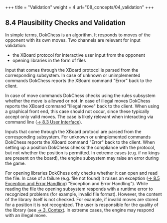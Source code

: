 +++
title = "Validation"
weight = 4
url="08_concepts/04_validation"
+++

## 8.4 Plausibility Checks and Validation

In simple terms, DokChess is an algorithm. It responds to moves of the opponent with its own moves. Two channels are relevant for input validation:

* the XBoard protocol for interactive user input from the opponent
* opening libraries in the form of files

Input that comes through the XBoard protocol is parsed from the corresponding subsystem. In case of unknown or unimplemented commands DokChess reports the XBoard command "Error" back to the client.

In case of move commands DokChess checks using the rules subsystem whether the move is allowed or not. In case of illegal moves DokChess reports the XBoard command "Illegal move" back to the client. When using a graphical front end, this case should not occur, since these typically accept only valid moves. The case is likely relevant when interacting via command line ([→ 8.3 User Interface](/en/08_concepts/03_userinterface/)).

Inputs that come through the XBoard protocol are parsed from the corresponding subsystem. For unknown or unimplemented commands DokChess reports the XBoard command "Error" back to the client. When setting up a position DokChess checks the compliance with the protocol, but not whether the position is permitted. In extreme cases (e.g. if no kings are present on the board), the engine subsystem may raise an error during the game.

For opening libraries DokChess only checks whether it can open and read the file.
In case of a failure (e.g. file not found) it raises an exception ([→ 8.5 Exception and Error Handling](/en/08_concepts/05_errorhandling/)) "Exception and Error Handling").
While reading the file the opening subsystem responds with a runtime error to recognized problems (for example, invalid file format). However, the content of the library itself is not checked. For example, if invalid moves are stored for a position it is not recognized. The user is responsible for the quality of the library (see [→ 3. Context](/en/03_context/).
In extreme cases, the engine may respond with an illegal move.
